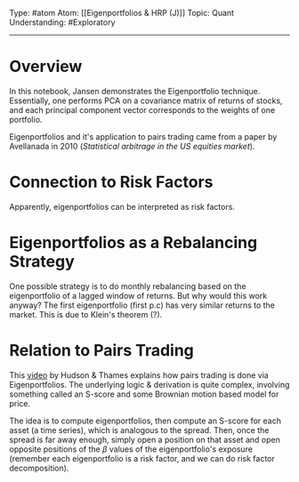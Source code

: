 Type: #atom
Atom: [[Eigenportfolios & HRP (J)]]
Topic: Quant 
Understanding: #Exploratory 

----
# Overview

In this notebook, Jansen demonstrates the Eigenportfolio technique. Essentially, one performs PCA on a covariance matrix of returns of stocks, and each principal component vector corresponds to the weights of one portfolio.

Eigenportfolios and it's application to pairs trading came from a paper by Avellanada in 2010 (*Statistical arbitrage in the US equities market*).

# Connection to Risk Factors

Apparently, eigenportfolios can be interpreted as risk factors.

# Eigenportfolios as a Rebalancing Strategy

One possible strategy is to do monthly rebalancing based on the eigenportfolio of a lagged window of returns. But why would this work anyway? The first eigenportfolio (first p.c) has very similar returns to the market. This is due to Klein's theorem (?).

# Relation to Pairs Trading

This [video](https://www.youtube.com/watch?v=IVAmm34eKWQ&ab_channel=Hudson%26Thames) by Hudson & Thames explains how pairs trading is done via Eigenportfolios. The underlying logic & derivation is quite complex, involving something called an S-score and some Brownian motion based model for price.

The idea is to compute eigenportfolios, then compute an S-score for each asset (a time series), which is analogous to the spread. Then, once the spread is far away enough, simply open a position on that asset and open opposite positions of the $\beta$ values of the eigenportfolio's exposure (remember each eigenportfolio is a risk factor, and we can do risk factor decomposition).